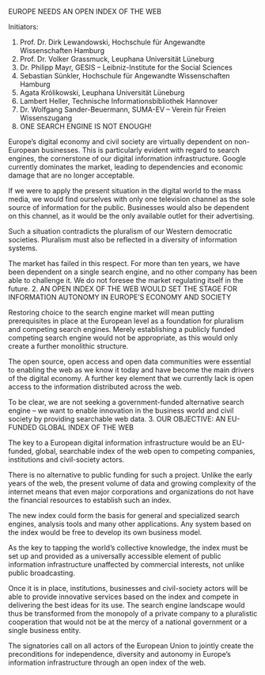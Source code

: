 EUROPE NEEDS AN OPEN INDEX OF THE WEB

Initiators:

1. Prof. Dr. Dirk Lewandowski, Hochschule für Angewandte Wissenschaften Hamburg
2. Prof. Dr. Volker Grassmuck, Leuphana Universität Lüneburg
3. Dr. Philipp Mayr, GESIS – Leibniz-Institute for the Social Sciences
4. Sebastian Sünkler, Hochschule für Angewandte Wissenschaften Hamburg
5. Agata Królikowski, Leuphana Universität Lüneburg
6. Lambert Heller, Technische Informationsbibliothek Hannover
7. Dr. Wolfgang Sander-Beuermann, SUMA-EV – Verein für Freien Wissenszugang
1. ONE SEARCH ENGINE IS NOT ENOUGH!

Europe’s digital economy and civil society are virtually dependent on non-European businesses. This is particularly evident with regard to search engines, the cornerstone of our digital information infrastructure. Google currently dominates the market, leading to dependencies and economic damage that are no longer acceptable.

If we were to apply the present situation in the digital world to the mass media, we would find ourselves with only one television channel as the sole source of information for the public. Businesses would also be dependent on this channel, as it would be the only available outlet for their advertising.

Such a situation contradicts the pluralism of our Western democratic societies. Pluralism must also be reflected in a diversity of information systems.

The market has failed in this respect. For more than ten years, we have been dependent on a single search engine, and no other company has been able to challenge it. We do not foresee the market regulating itself in the future.
2. AN OPEN INDEX OF THE WEB WOULD SET THE STAGE FOR INFORMATION AUTONOMY IN EUROPE’S ECONOMY AND SOCIETY

Restoring choice to the search engine market will mean putting prerequisites in place at the European level as a foundation for pluralism and competing search engines. Merely establishing a publicly funded competing search engine would not be appropriate, as this would only create a further monolithic structure.

The open source, open access and open data communities were essential to enabling the web as we know it today and have become the main drivers of the digital economy. A further key element that we currently lack is open access to the information distributed across the web.

To be clear, we are not seeking a government-funded alternative search engine – we want to enable innovation in the business world and civil society by providing searchable web data.
3. OUR OBJECTIVE: AN EU-FUNDED GLOBAL INDEX OF THE WEB

The key to a European digital information infrastructure would be an EU-funded, global, searchable index of the web open to competing companies, institutions and civil-society actors.

There is no alternative to public funding for such a project. Unlike the early years of the web, the present volume of data and growing complexity of the internet means that even major corporations and organizations do not have the financial resources to establish such an index.

The new index could form the basis for general and specialized search engines, analysis tools and many other applications. Any system based on the index would be free to develop its own business model.

As the key to tapping the world’s collective knowledge, the index must be set up and provided as a universally accessible element of public information infrastructure unaffected by commercial interests, not unlike public broadcasting.

Once it is in place, institutions, businesses and civil-society actors will be able to provide innovative services based on the index and compete in delivering the best ideas for its use. The search engine landscape would thus be transformed from the monopoly of a private company to a pluralistic cooperation that would not be at the mercy of a national government or a single business entity.

The signatories call on all actors of the European Union to jointly create the preconditions for independence, diversity and autonomy in Europe’s information infrastructure through an open index of the web. 